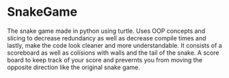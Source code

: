 # SnakeGame
The snake game made in python using turtle.
Uses OOP concepts and slicing to decrease redundancy as well as decrease compile times and lastly, make the code look cleaner and more understandable. 
It consists of a scoreboard as well as colisions with walls and the tail of the snake.
A score board to keep track of your score and prevernts you from moving the opposite direction like the original snake game.
